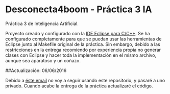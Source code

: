 # Desconecta4boom - Práctica 3 IA

Práctica 3 de Inteligencia Artificial.

Proyecto creado y configurado con la [IDE Eclipse para C/C++](http://www.eclipse.org/downloads/packages/eclipse-ide-cc-developers/mars2).
Se ha configurado completamente para que se puedan usar las herramientas de Eclipse junto al Makefile original de la práctica.
Sin embargo, debido a las restricciones en la entrega recomiendo por experiencia propia no generar clases con Eclipse y hacer
toda la implementación en el mismo archivo, aunque sea aparatoso y un coñazo.


##Actualización: 06/06/2016

Debido a [éste email](http://i.imgur.com/xj0EK7q.png) no voy a seguir usando este repositorio, y pasaré a uno privado.
Cuando acabe la entrega de la práctica actualizaré el código.
